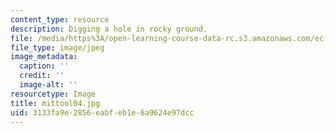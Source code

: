 ```yaml
---
content_type: resource
description: Digging a hole in rocky ground.
file: /media/https%3A/open-learning-course-data-rc.s3.amazonaws.com/ec-s06-design-for-demining-spring-2007/3133fa9e2856eabfeb1e6a9624e97dcc_mittool04.jpg
file_type: image/jpeg
image_metadata:
  caption: ''
  credit: ''
  image-alt: ''
resourcetype: Image
title: mittool04.jpg
uid: 3133fa9e-2856-eabf-eb1e-6a9624e97dcc
---
```

